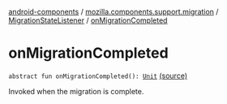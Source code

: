 [android-components](../../index.md) / [mozilla.components.support.migration](../index.md) / [MigrationStateListener](index.md) / [onMigrationCompleted](./on-migration-completed.md)

# onMigrationCompleted

`abstract fun onMigrationCompleted(): `[`Unit`](https://kotlinlang.org/api/latest/jvm/stdlib/kotlin/-unit/index.html) [(source)](https://github.com/mozilla-mobile/android-components/blob/master/components/support/migration/src/main/java/mozilla/components/support/migration/AbstractMigrationProgressActivity.kt#L56)

Invoked when the migration is complete.

